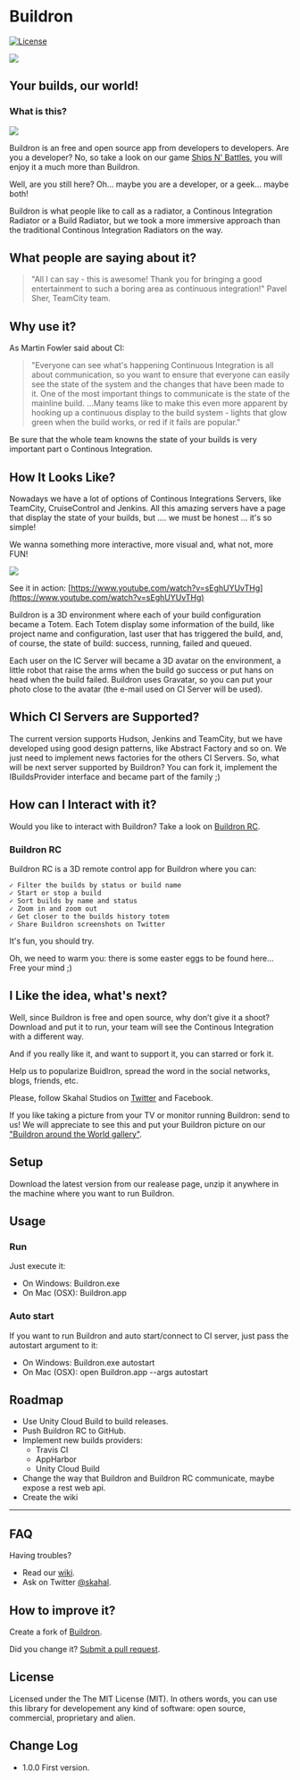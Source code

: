 # Buildron

[![License](http://img.shields.io/:license-MIT-blue.svg)](https://raw.githubusercontent.com/skahal/buildron/master/LICENSE)

![](docs/images/Buildron-header.png)


## Your builds, our world!

### What is this?
![](docs/images/Buildron-logo.png)

Buildron is an free and open source app from developers to developers. Are you a developer? No, so take a look on our game [Ships N' Battles](https://itunes.apple.com/br/app/ships-n-battles-hd/id510480132?mt=8), you will enjoy it a much more than Buildron.

Well, are you still here? Oh... maybe you are a developer, or a geek... maybe both!

Buildron is what people like to call as a radiator, a Continous Integration Radiator or a Build Radiator, but we took a more immersive approach than the traditional Continous Integration Radiators on the way.


## What people are saying about it?

> "All I can say - this is awesome! Thank you for bringing a good entertainment to such a boring area as continuous integration!"
> Pavel Sher, TeamCity team.

## Why use it?
As Martin Fowler said about CI:

> "Everyone can see what's happening
> Continuous Integration is all about communication, so you want to ensure that everyone can easily see the state of the system and the changes that have been made to it. One of the most important things to communicate is the state of the mainline build. ...Many teams like to make this even more apparent by hooking up a continuous display to the build system - lights that glow green when the build works, or red if it fails are popular."

Be sure that the whole team knowns the state of your builds is very important part o Continous Integration.


## How It Looks Like?
Nowadays we have a lot of options of Continous Integrations Servers, like TeamCity, CruiseControl and Jenkins. All this amazing servers have a page that display the state of your builds, but .... we must be honest … it's so simple!

We wanna something more interactive, more visual and, what not, more FUN!

![](docs/images/screenshots/Buildron-screenshot-01.png)

See it in action: [https://www.youtube.com/watch?v=sEghUYUvTHg](https://www.youtube.com/watch?v=sEghUYUvTHg)

Buildron is a 3D environment where each of your build configuration became a Totem. Each Totem display some information of the build, like project name and configuration, last user that has triggered the build, and, of course, the state of build: success, running, failed and queued.

Each user on the IC Server will became a 3D avatar on the environment, a little robot that raise the arms when the build go success or put hans on head when the build failed. Buildron uses Gravatar, so you can put your photo close to the avatar (the e-mail used on CI Server will be used).


## Which CI Servers are Supported?
The current version supports Hudson, Jenkins and TeamCity, but we have developed using good design patterns, like Abstract Factory and so on. We just need to implement news factories for the others CI Servers. So, what will be next server supported by Buildron? You can fork it, implement the IBuildsProvider interface and became part of the family ;) 

## How can I Interact with it?
Would you like to interact with Buildron? Take a look on [Buildron RC](http://github.com/skahal/buildron-rc).

### Buildron RC 
Buildron RC is a 3D remote control app for Buildron where you can: 
	
	✓ Filter the builds by status or build name 
	✓ Start or stop a build 
	✓ Sort builds by name and status 
	✓ Zoom in and zoom out 
	✓ Get closer to the builds history totem 
	✓ Share Buildron screenshots on Twitter 

It's fun, you should try.

Oh, we need to warm you: there is some easter eggs to be found here... Free your mind ;)


## I Like the idea, what's next?
Well, since Buildron is free and open source, why don’t give it a shoot? Download and put it to run, your team will see the Continous Integration with a different way.

And if you really like it, and want to support it, you can starred or fork it.

Help us to popularize Buidlron, spread the word in the social networks, blogs, friends, etc.

Please, follow Skahal Studios on [Twitter](http://twitter.com/skahal) and Facebook.

If you like taking a picture from your TV or monitor running Buildron: send to us! We will appreciate to see this and put your Buildron picture on our ["Buildron around the World gallery"](docs/images/around-the-world-gallery). 

## Setup
Download the latest version from our realease page, unzip it anywhere in the machine where you want to run Buildron.

## Usage
### Run
Just execute it:

- On Windows: Buildron.exe 
- On Mac (OSX): Buildron.app

### Auto start
If you want to run Buildron and auto start/connect to CI server, just pass the autostart argument to it:

- On Windows: Buildron.exe autostart
- On Mac (OSX): open Buildron.app --args autostart

## Roadmap
 - Use Unity Cloud Build to build releases.
 - Push Buildron RC to GitHub.
 - Implement new builds providers:
   - Travis CI
   - AppHarbor
   - Unity Cloud Build 
 - Change the way that Buildron and Buildron RC communicate, maybe expose a rest web api.  
 - Create the wiki
 
--------

## FAQ

Having troubles? 

- Read our [wiki](https://github.com/skahal/buildron/wiki).
- Ask on Twitter [@skahal](http://twitter.com/skahal).


## How to improve it?

Create a fork of [Buildron](https://github.com/skahal/buildron/fork). 

Did you change it? [Submit a pull request](https://github.com/skahal/buildron/pull/new/master).

## License
Licensed under the The MIT License (MIT).
In others words, you can use this library for developement any kind of software: open source, commercial, proprietary and alien.


## Change Log
 - 1.0.0 First version.
